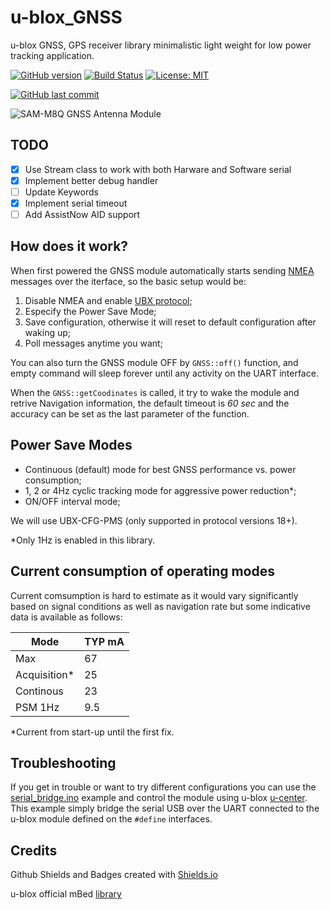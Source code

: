 # u-blox_GNSS

u-blox GNSS, GPS receiver library minimalistic light weight for low power tracking application.

[![GitHub version](https://img.shields.io/github/release/ldab/u-blox_GNSS.svg)](https://github.com/ldab/u-blox_GNSS/releases/latest)
[![Build Status](https://travis-ci.org/ldab/u-blox_GNSS.svg?branch=master)](https://travis-ci.org/ldab/u-blox_GNSS)
[![License: MIT](https://img.shields.io/badge/License-MIT-green.svg)](https://github.com/ldab/u-blox_GNSS/blob/master/LICENSE)

[![GitHub last commit](https://img.shields.io/github/last-commit/ldab/u-blox_GNSS.svg?style=social)](https://github.com/ldab/u-blox_GNSS)

![SAM-M8Q GNSS Antenna Module](https://www.u-blox.com/sites/default/files/styles/product_full/public/products/SAM-M8Q.png)

## TODO

- [x] Use Stream class to work with both Harware and Software serial
- [x] Implement better debug handler
- [ ] Update Keywords
- [x] Implement serial timeout
- [ ] Add AssistNow AID support

## How does it work?

When first powered the GNSS module automatically starts sending [NMEA](https://en.wikipedia.org/wiki/NMEA_0183) messages over the iterface, so the basic setup would be:
1. Disable NMEA and enable [UBX protocol](./extras/u-blox8-M8_ReceiverDescrProtSpec_(UBX-13003221)_Public.pdf);
2. Especify the Power Save Mode;
3. Save configuration, otherwise it will reset to default configuration after waking up;
4. Poll messages anytime you want;

You can also turn the GNSS module OFF by ```GNSS::off()``` function, and empty command will sleep forever until any activity on the UART interface.

When the ```GNSS::getCoodinates``` is called, it try to wake the module and retrive Navigation information, the default timeout is *60 sec* and the accuracy can be set as the last parameter of the function.

## Power Save Modes

* Continuous (default) mode for best GNSS performance vs. power consumption;
* 1, 2 or 4Hz cyclic tracking mode for aggressive power reduction*;
* ON/OFF interval mode;

We will use UBX-CFG-PMS (only supported in protocol versions 18+).

*Only 1Hz is enabled in this library.

## Current consumption of operating modes

Current comsumption is hard to estimate as it would vary significantly based on signal conditions as well as navigation rate but some indicative data is available as follows:

Mode        | TYP mA
------------|--------
Max         | 67
Acquisition*| 25
Continous   | 23
PSM 1Hz     | 9.5

*Current from start-up until the first fix.

## Troubleshooting

If you get in trouble or want to try different configurations you can use the [serial_bridge.ino](.examples\Serial_Bridge\serial_bridge.ino) example and control the module using u-blox [u-center](https://www.u-blox.com/en/product/u-center). This example simply bridge the serial USB over the UART connected to the u-blox module defined on the ```#define``` interfaces.

## Credits

Github Shields and Badges created with [Shields.io](https://github.com/badges/shields/)

u-blox official mBed [library](https://os.mbed.com/teams/ublox/code/gnss/)
